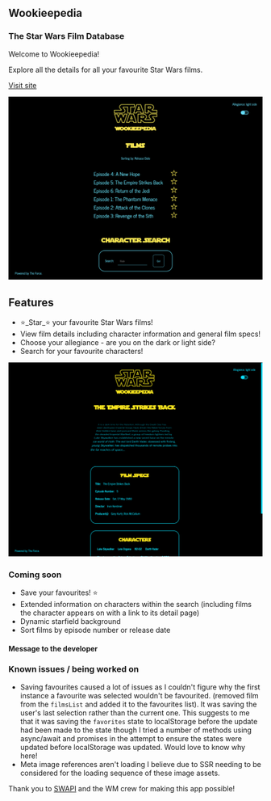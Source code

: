 ## Wookieepedia
### The Star Wars Film Database

Welcome to Wookieepedia!

Explore all the details for all your favourite Star Wars films.

[Visit site](https://star-wars-wookieepedia.vercel.app/)

![Wookieepedia Image | Home](public/readme-image-1.png)

## Features

- ⭐️_Star_⭐️ your favourite Star Wars films!
- View film details including character information and general film specs!
- Choose your allegiance - are you on the dark or light side?
- Search for your favourite characters!

![Wookieepedia Image | Home](public/readme-image-2.png)

### Coming soon

- Save your favourites! ⭐️
- Extended information on characters within the search (including films the character appears on with a link to its detail page)
- Dynamic starfield background
- Sort films by episode number or release date

#### Message to the developer

### Known issues / being worked on

- Saving favourites caused a lot of issues as I couldn't figure why the first instance a favourite was selected wouldn't be favourited. (removed film from the `filmsList` and added it to the favourites list). It was saving the user's last selection rather than the current one. This suggests to me that it was saving the `favorites` state to localStorage before the update had been made to the state though I tried a number of methods using async/await and promises in the attempt to ensure the states were updated before localStorage was updated. Would love to know why here!
- Meta image references aren't loading I believe due to SSR needing to be considered for the loading sequence of these image assets.


Thank you to [SWAPI](https://swapi.dev/) and the WM crew for making this app possible!
